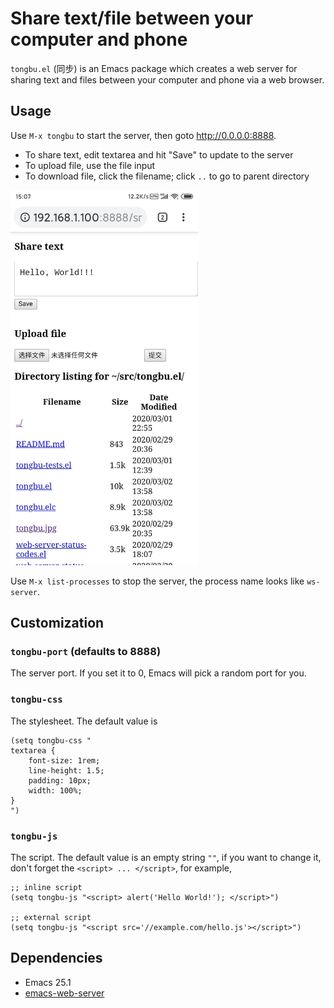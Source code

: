 # Share text/file between your computer and phone

`tongbu.el` (同步) is an Emacs package which creates a web server for sharing
text and files between your computer and phone via a web browser.

## Usage

Use `M-x tongbu` to start the server, then goto http://0.0.0.0:8888.

- To share text, edit textarea and hit "Save" to update to the server
- To upload file, use the file input
- To download file, click the filename; click `..` to go to parent directory

<img src="tongbu.jpg" alt="tongbu.el screenshot" width="300">

Use `M-x list-processes` to stop the server, the process name looks like `ws-server`.

## Customization

### `tongbu-port` (defaults to 8888)

The server port. If you set it to 0, Emacs will pick a random port for you.

### `tongbu-css`

The stylesheet. The default value is

``` emacs-lisp
(setq tongbu-css "
textarea {
    font-size: 1rem;
    line-height: 1.5;
    padding: 10px;
    width: 100%;
}
")
```

### `tongbu-js`

The script. The default value is an empty string `""`, if you want to change it,
don't forget the `<script> ... </script>`, for example,

``` emacs-lisp
;; inline script
(setq tongbu-js "<script> alert('Hello World!'); </script>")

;; external script
(setq tongbu-js "<script src='//example.com/hello.js'></script>")
```

## Dependencies

- Emacs 25.1
- [emacs-web-server](https://github.com/eschulte/emacs-web-server)
